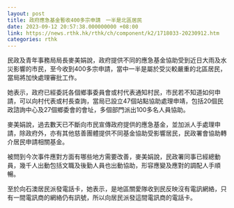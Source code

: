 ```yaml
---
layout: post
title: 政府應急基金暫收400多宗申請　一半是北區居民
date: 2023-09-12 20:57:38.000000000 +08:00
link: https://news.rthk.hk/rthk/ch/component/k2/1718033-20230912.htm
categories: rthk
---
```


​民政及青年事務局局長麥美娟說，政府提供不同的應急基金協助受到近日大雨及水災影響的市民，至今收到400多宗申請，當中一半是屬於受災較嚴重的北區居民，當局將加快處理審批工作。

她表示，政府已經委託各個鄉事委員會或村代表通知村民，市民若不知道如何申請，可以向村代表或村長查詢，當局已設立47個站點協助處理申靖，包括20個民政諮詢中心及27個鄉委會的會址，多個部門派出100多名人員協助。

麥美娟說，過去數天已不斷向市民宣傳政府提供的應急基金，並加派人手處理申請，除政府外，亦有其他慈善團體提供不同基金協助受影響居民，民政署會協助轉介居民申請相關基金。

被問到今次事件應對方面有哪些地方需要改善，麥美娟說，民政署同事已經總動員，幾千人出動包括文職及後勤人員也出動協助，形容應變及應對的調配人手順暢。

至於向石澳居民派發電話卡，她表示，是地區關愛隊收到民反映沒有電訊網絡，只有一間電訊商的網絡仍有訊號，所以向居民派發這間電訊商的電話卡。
